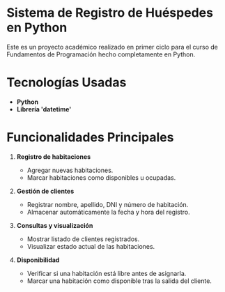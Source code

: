 # Sistema de Registro de Huéspedes en Python
Este es un proyecto académico realizado en primer ciclo para el curso de Fundamentos de Programación hecho completamente en Python.

# Tecnologías Usadas
- **Python**
- **Librería 'datetime'**

# Funcionalidades Principales
1. **Registro de habitaciones**
   - Agregar nuevas habitaciones.
   - Marcar habitaciones como disponibles u ocupadas.

2. **Gestión de clientes**
   - Registrar nombre, apellido, DNI y número de habitación.
   - Almacenar automáticamente la fecha y hora del registro.

3. **Consultas y visualización**
   - Mostrar listado de clientes registrados.
   - Visualizar estado actual de las habitaciones.

4. **Disponibilidad**
   - Verificar si una habitación está libre antes de asignarla.
   - Marcar una habitación como disponible tras la salida del cliente.
